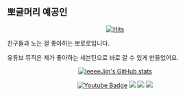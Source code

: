 ## 뽀글머리 예공인
<div align=center>

  [![Hits](https://hits.seeyoufarm.com/api/count/incr/badge.svg?url=https%3A%2F%2Fgithub.com%2FleeeeJiin&count_bg=%2379C83D&title_bg=%23555555&icon=&icon_color=%23E7E7E7&title=hits&edge_flat=false)](https://hits.seeyoufarm.com)
  
   </div>
   
친구들과 노는 걸 좋아하는 뽀로로입니다. 

유튜브 뮤직은 제가 좋아하는 세븐틴으로 바로 갈 수 있게 만들었어요.
<div align=center>

[![leeeeJiin's GitHub stats](https://github-readme-stats.vercel.app/api?username=leeeeJiin)]([https://github.com/anuraghazra/github-readme-stats](https://github.com/leeeeJiin/leeeeJiin/blob/main/README.md))
 
[![Youtube Badge](https://img.shields.io/badge/Youtube-ff0000?style=flat-square&logo=youtube&link=https://www.youtube.com/c/kyleschool)](https://www.youtube.com/@2357LeeJiin) <a href=https://music.youtube.com/channel/UC0gpUnoyhu44aS3-NxYs7rg><img src="https://img.shields.io/badge/Youtube Music-FF0000?style=flat-square&logo=YouTube Music&logoColor=white"/></a> <a href=https://www.instagram.com/jiin0472/><img src="https://img.shields.io/badge/Instagram-E4405F?style=flat-square&logo=Instagram&logoColor=white"/></a> <a href=jiin0472@naver.com><img src="https://img.shields.io/badge/Naver Email-03C75A?style=flat-square&logo=Naver&logoColor=white"/></a>

  </div>



